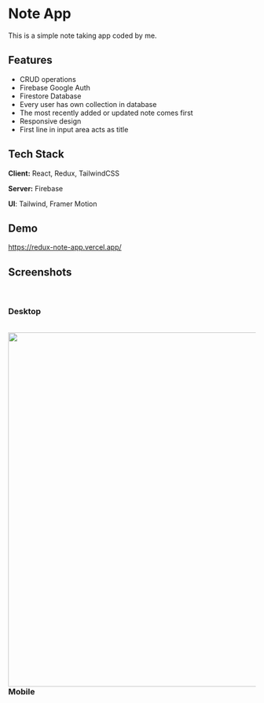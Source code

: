 
# Note App

This is a simple note taking app coded by me.


## Features

- CRUD operations
- Firebase Google Auth
- Firestore Database
- Every user has own collection in database
- The most recently added or updated note comes first
- Responsive design
- First line in input area acts as title


## Tech Stack

**Client:** React, Redux, TailwindCSS

**Server:** Firebase

**UI**: Tailwind, Framer Motion


## Demo

https://redux-note-app.vercel.app/


## Screenshots

<br/>

### Desktop

<br/>

<img src="https://github.com/tahacagrimen/redux-note-app/blob/master/gifs/42.gif" align="left" width="720" >

<br/>

### Mobile

<br/>

<a href="https://github.com/tahacagrimen/redux-note-app/blob/master/gifs/43.gif" align="left" width="360" ></a>


